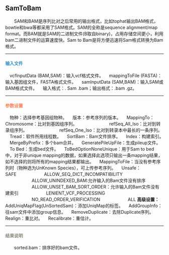 ## SamToBam
　　SAM和BAM是序列比对之后常用的输出格式，比如tophat输出BAM格式，bowtie和bwa等都采用了SAM格式。SAM的全称是sequence alignment/map format。而BAM就是SAM的二进制文件(B取自binary)，占用存储空间更小，利用bam二进制文件的运算速度快。Sam to Bam是将方便迅速将Sam格式转换为Bam格式。
****
#### **<i class="fa fa-dot-circle-o" aria-hidden="true" style="color:#3090C7"></i><span style="color:#3090C7"> 输入文件**
　vcfInputData (BAM,SAM)：输入vcf格式文件。
　mappingToFile (FASTA)：输入基因组文件，FASTA格式文件。
　samInputData (SAM,BAM)：输入SAM或BAM格式文件。
　输入格式：. Sam  .bam；输出格式：.bam  .gz。

****
#### **<i class="fa fa-cog" aria-hidden="true" style="color:#F88158"></i> <span style="color:#F88158">参数设置**
　<label id='species'>物种：</label>选择参考基因组物种。
　<label id='speciesVersion'>版本：</label>参考序列的版本。
　<label id='mappingTo'>MappingTo：</label>Chromosome：比对到基因组序列。
　　　　　　　refSeq_All_Iso：比对到转录组序列。
　　　　　　　refSeq_One_Iso：比对到转录本中最长的一条序列。
　<label id='tread'>Tread：</label>软件所用线程数。
　<label id='sortBam'>SortBam：</label>Bam文件排序。
　<label id='index'>Index：</label>构建索引。
　<label id='mergeByPrefix'>MergeByPrefix：</label>多个bam合并。
　<label id='generatePileUpFile'>GeneratePileUpFile：</label>生成pileup文件。
　<label id='toBed'>To Bed：</label>生成bed文件。
　<label id='toBedOptionNoneUnique'>ToBedOptionNoneUnique：</label>用于Sam to bed 中，对于非unique mapping的数据，如果选择此选项只输出一条mapping结果，如不选择的则将所有的mapping结果都输出。
　<label id='MappingToFile'>MappingToFile：</label>当没有参考序列时（物种选为UnKnown Species），可上传参考序列。
　<label id='unsafe'>Unsafe：</label>
　　　　　　SAFE
　　　　　　ALLOW_SEQ_DICT_INCOMPATIBILITY
　　　　　　ALLOW_UNINDEXED_BAM:允许输入的Bam文件没有排序
　　　　　　ALLOW_UNSET_BAM_SORT_ORDER：允许输入的Bam文件没有建索引
　　　　　　LENIENT_VCF_PROCESSING
　　　　　　NO_READ_ORDER_VERIFICATION
　　　　　　ALL
**高级设置：**
　<label id='addUniqMapFlag'>AddUniqMapFlag(UnSortedSam)：</label>添加UniqMap的标签。
　<label id='addGroupInfo'>AddGroupInfo：</label>往sam文件中添加group信息。
　<label id='removeDuplicate'>RemoveDuplicate：</label>去除Duplicate序列。
　<label id='realign'>Realign：</label>重比对。
　<label id='recalibrate'>Recalibrate：</label>重估计。
****
#### **<i class="fa fa-file-text" aria-hidden="true" style="color:#848b79"></i><span style="color:#848b79"> 结果说明**
　　sorted.bam：排序好的bam文件。
<div style="text-align:center">
<img data-src="1.png" width="600px" ></img>
</div>